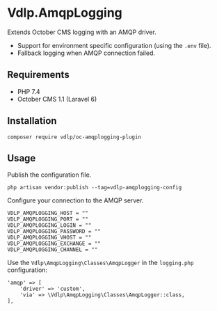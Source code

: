 # Vdlp.AmqpLogging

Extends October CMS logging with an AMQP driver.

- Support for environment specific configuration (using the `.env` file).
- Fallback logging when AMQP connection failed.

## Requirements

- PHP 7.4
- October CMS 1.1 (Laravel 6)

## Installation

```
composer require vdlp/oc-amqplogging-plugin
```

## Usage

Publish the configuration file.

`php artisan vendor:publish --tag=vdlp-amqplogging-config`

Configure your connection to the AMQP server.

```
VDLP_AMQPLOGGING_HOST = ""
VDLP_AMQPLOGGING_PORT = ""
VDLP_AMQPLOGGING_LOGIN = ""
VDLP_AMQPLOGGING_PASSWORD = ""
VDLP_AMQPLOGGING_VHOST = ""
VDLP_AMQPLOGGING_EXCHANGE = ""
VDLP_AMQPLOGGING_CHANNEL = ""
```

Use the `Vdlp\AmqpLogging\Classes\AmqpLogger` in the `logging.php` configuration:

```
'amqp' => [
    'driver' => 'custom',
    'via' => \Vdlp\AmqpLogging\Classes\AmqpLogger::class,
],
```
